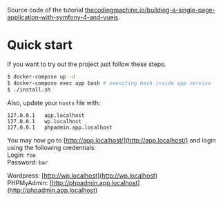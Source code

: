 Source code of the tutorial [thecodingmachine.io/building-a-single-page-application-with-symfony-4-and-vuejs](https://thecodingmachine.io/building-a-single-page-application-with-symfony-4-and-vuejs).

# Quick start

If you want to try out the project just follow these steps.

```bash
$ docker-compose up -d
$ docker-compose exec app bash # executing bash inside app service
$ ./install.sh
```

Also, update your `hosts` file with:

```
127.0.0.1   app.localhost
127.0.0.1   wp.localhost
127.0.0.1   phpadmin.app.localhost
```

You may now go to [http://app.localhost/](http://app.localhost/) and login using the following credentials:  
Login: `foo`  
Password: `bar`

Wordpress: [http://wp.localhost](http://wp.localhost)  
PHPMyAdmin: [http://phpadmin.app.localhost](http://phpadmin.app.localhost)  
